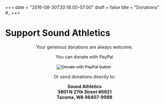 +++
date = "2016-08-30T20:18:00-07:00"
draft = false
title = "Donations" #_
+++

# Support Sound Athletics

<style>
    p {max-width: none;}
</style>

<div style="margin: 0 auto; text-align: center">
Your generous donations are always welcome.

You can donate with PayPal



<form action="https://www.paypal.com/donate" method="post" target="_top">
    <input type="hidden" name="hosted_button_id" value="8V4YPML6A27G4" />
    <input type="image" src="https://www.paypalobjects.com/en_US/i/btn/btn_donateCC_LG.gif" border="0" name="submit" title="PayPal - The safer, easier way to pay online!" alt="Donate with PayPal button" />
    <img alt="" border="0" src="https://www.paypal.com/en_US/i/scr/pixel.gif" width="1" height="1" />
</form>



Or send donations directly to:<br>

**Sound Athletics**<br/>
**3801 N 27th Street #6921**<br/>
**Tacoma, WA 98407-9998**

</div>